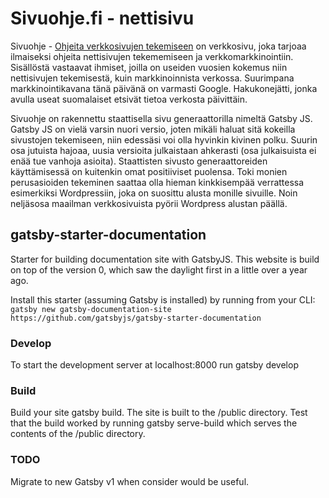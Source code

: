 # Sivuohje.fi - nettisivu
Sivuohje - [Ohjeita verkkosivujen tekemiseen](http://sivuohje.fi) on verkkosivu, joka tarjoaa ilmaiseksi ohjeita nettisivujen tekememiseen ja verkkomarkkinointiin. Sisällöstä vastaavat ihmiset, joilla on useiden vuosien kokemus niin nettisivujen tekemisestä, kuin markkinoinnista verkossa. Suurimpana markkinointikavana tänä päivänä on varmasti Google. Hakukonejätti, jonka avulla useat suomalaiset etsivät tietoa verkosta päivittäin. 

Sivuohje on rakennettu staattisella sivu generaattorilla nimeltä Gatsby JS. Gatsby JS on vielä varsin nuori versio, joten mikäli haluat sitä kokeilla sivustojen tekemiseen, niin edessäsi voi olla hyvinkin kivinen polku. Suurin osa jutuista hajoaa, uusia versioita julkaistaan ahkerasti (osa julkaisuista ei enää tue vanhoja asioita). Staattisten sivusto generaattoreiden käyttämisessä on kuitenkin omat positiiviset puolensa. Toki monien perusasioiden tekeminen saattaa olla hieman kinkkisempää verrattessa esimerkiksi Wordpressiin, joka on suosittu alusta monille sivuille. Noin neljäsosa maailman verkkosivuista pyörii Wordpress alustan päällä.
## gatsby-starter-documentation
Starter for building documentation site with GatsbyJS. This website is build on top of the version 0, which saw the daylight first in a little over a year ago. 

Install this starter (assuming Gatsby is installed) by running from your CLI:
`gatsby new gatsby-documentation-site https://github.com/gatsbyjs/gatsby-starter-documentation`

### Develop
To start the development server at localhost:8000 run gatsby develop

### Build
Build your site gatsby build. The site is built to the /public directory. Test that the build worked by running gatsby serve-build which serves the contents of the /public directory.

### TODO
Migrate to new Gatsby v1 when consider would be useful. 